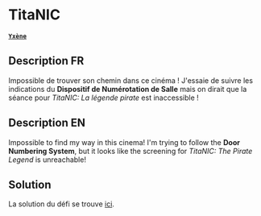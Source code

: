 # TitaNIC

[**`Yxène`**](https://github.com/Yxene)

## Description FR

Impossible de trouver son chemin dans ce cinéma ! J'essaie de suivre les indications du **Dispositif de  Numérotation de Salle** mais on dirait que la séance pour *TitaNIC: La légende pirate* est inaccessible !

## Description EN

Impossible to find my way in this cinema! I'm trying to follow the **Door Numbering System**, but it looks like the screening for *TitaNIC: The Pirate Legend* is unreachable!

## Solution

La solution du défi se trouve [ici](solution/).
